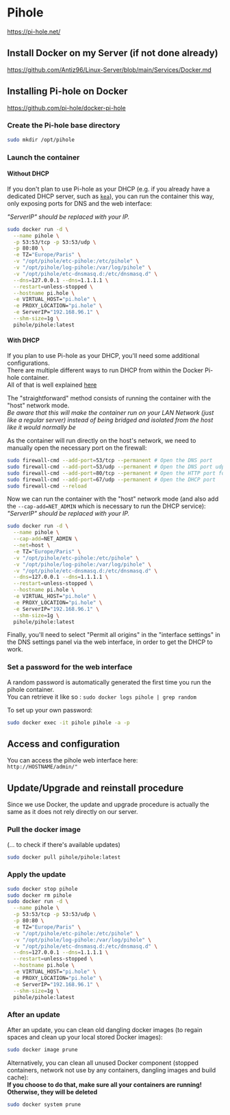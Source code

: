 # Pihole

<https://pi-hole.net/>

## Install Docker on my Server (if not done already)

<https://github.com/Antiz96/Linux-Server/blob/main/Services/Docker.md>

## Installing Pi-hole on Docker

<https://github.com/pi-hole/docker-pi-hole>

### Create the Pi-hole base directory

```bash
sudo mkdir /opt/pihole
```

### Launch the container

#### Without DHCP

If you don't plan to use Pi-hole as your DHCP (e.g. if you already have a dedicated DHCP server, such as [`kea`](https://github.com/Antiz96/Linux-Server/blob/main/Services/Kea.md)), you can run the container this way, only exposing ports for DNS and the web interface:

*"ServerIP" should be replaced with your IP.*

```bash
sudo docker run -d \
  --name pihole \
  -p 53:53/tcp -p 53:53/udp \
  -p 80:80 \
  -e TZ="Europe/Paris" \
  -v "/opt/pihole/etc-pihole:/etc/pihole" \
  -v "/opt/pihole/log-pihole:/var/log/pihole" \
  -v "/opt/pihole/etc-dnsmasq.d:/etc/dnsmasq.d" \
  --dns=127.0.0.1 --dns=1.1.1.1 \
  --restart=unless-stopped \
  --hostname pi.hole \
  -e VIRTUAL_HOST="pi.hole" \
  -e PROXY_LOCATION="pi.hole" \
  -e ServerIP="192.168.96.1" \
  --shm-size=1g \
  pihole/pihole:latest
```

#### With DHCP

If you plan to use Pi-hole as your DHCP, you'll need some additional configurations.  
There are multiple different ways to run DHCP from within the Docker Pi-hole container.  
All of that is well explained [here](https://docs.pi-hole.net/docker/dhcp/)

The "straightforward" method consists of running the container with the "host" network mode.  
*Be aware that this will make the container run on your LAN Network (just like a regular server) instead of being bridged and isolated from the host like it would normally be*

As the container will run directly on the host's network, we need to manually open the necessary port on the firewall:

```bash
sudo firewall-cmd --add-port=53/tcp --permanent # Open the DNS port
sudo firewall-cmd --add-port=53/udp --permanent # Open the DNS port udp
sudo firewall-cmd --add-port=80/tcp --permanent # Open the HTTP port for the web interface
sudo firewall-cmd --add-port=67/udp --permanent # Open the DHCP port
sudo firewall-cmd --reload
```

Now we can run the container with the "host" network mode (and also add the `--cap-add=NET_ADMIN` which is necessary to run the DHCP service):  
*"ServerIP" should be replaced with your IP.*

```bash
sudo docker run -d \
  --name pihole \
  --cap-add=NET_ADMIN \
  --net=host \
  -e TZ="Europe/Paris" \
  -v "/opt/pihole/etc-pihole:/etc/pihole" \
  -v "/opt/pihole/log-pihole:/var/log/pihole" \
  -v "/opt/pihole/etc-dnsmasq.d:/etc/dnsmasq.d" \
  --dns=127.0.0.1 --dns=1.1.1.1 \
  --restart=unless-stopped \
  --hostname pi.hole \
  -e VIRTUAL_HOST="pi.hole" \
  -e PROXY_LOCATION="pi.hole" \
  -e ServerIP="192.168.96.1" \
  --shm-size=1g \
  pihole/pihole:latest
```

Finally, you'll need to select "Permit all origins" in the "interface settings" in the DNS settings panel via the web interface, in order to get the DHCP to work.

### Set a password for the web interface

A random password is automatically generated the first time you run the pihole container.  
You can retrieve it like so : `sudo docker logs pihole | grep random`

To set up your own password:

```bash
sudo docker exec -it pihole pihole -a -p
```

## Access and configuration

You can access the pihole web interface here:  
`http://HOSTNAME/admin/"`

## Update/Upgrade and reinstall procedure

Since we use Docker, the update and upgrade procedure is actually the same as it does not rely directly on our server.

### Pull the docker image

(... to check if there's available updates)

```bash
sudo docker pull pihole/pihole:latest
```

### Apply the update

```bash
sudo docker stop pihole
sudo docker rm pihole
sudo docker run -d \
  --name pihole \
  -p 53:53/tcp -p 53:53/udp \
  -p 80:80 \
  -e TZ="Europe/Paris" \
  -v "/opt/pihole/etc-pihole:/etc/pihole" \
  -v "/opt/pihole/log-pihole:/var/log/pihole" \
  -v "/opt/pihole/etc-dnsmasq.d:/etc/dnsmasq.d" \
  --dns=127.0.0.1 --dns=1.1.1.1 \
  --restart=unless-stopped \
  --hostname pi.hole \
  -e VIRTUAL_HOST="pi.hole" \
  -e PROXY_LOCATION="pi.hole" \
  -e ServerIP="192.168.96.1" \
  --shm-size=1g \
  pihole/pihole:latest
```

### After an update

After an update, you can clean old dangling docker images (to regain spaces and clean up your local stored Docker images):

```bash
sudo docker image prune
```

Alternatively, you can clean all unused Docker component (stopped containers, network not use by any containers, dangling images and build cache):  
**If you choose to do that, make sure all your containers are running! Otherwise, they will be deleted**

```bash
sudo docker system prune
```

